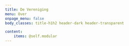 ```yaml
---
title: De Vereniging
menu: Over
onpage_menu: false
body_classes: title-h1h2 header-dark header-transparent

content:
    items: @self.modular
---
```



